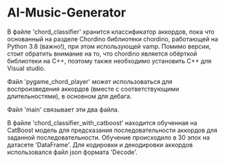 # AI-Music-Generator

В файле 'chord_classifier' хранится классификатор аккордов, пока что основанный на разделе Chordino библиотеки chordino, работающей на Python 3.8 (важно!), при этом использующей vamp. Помимо версии, стоит обратить внимание на то, что chordino является обёрткой библиотеки на C++, поэтому также необходимо установить C++ для Visual studio.

Файл 'pygame_chord_player' может использоваться для воспроизведения аккордов (вместе с соответствующими длительностями), в основном для дебага.

Файл 'main' связывает эти два файла.

В файле 'chord_classifier_with_catboost' находится обученная на CatBoost модель для предсказания последовательности аккордов для заданной последовательности.
Обучение происходило в 30 эпох на датасете 'DataFrame'. Для кодировки и декодировки аккордов использовался файл json формата 'Decode'.
